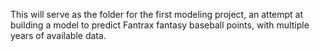 This will serve as the folder for the first modeling project, an attempt at building a model to predict Fantrax fantasy baseball points, with multiple years of available data. 
